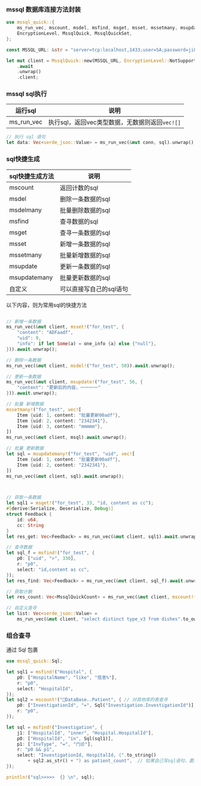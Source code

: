 ### mssql 数据库连接方法封装

```rust
use mssql_quick::{
    ms_run_vec, mscount, msdel, msfind, msget, msset, mssetmany, msupdate, msupdatemany,
    EncryptionLevel, MssqlQuick, MssqlQuickSet,
};

const MSSQL_URL: &str = "server=tcp:localhost,1433;user=SA;password=ji83laa;database=dev_db;IntegratedSecurity=true;TrustServerCertificate=true";

let mut client = MssqlQuick::new(MSSQL_URL, EncryptionLevel::NotSupported)
    .await
    .unwrap()
    .client;
```

### mssql sql执行

| 运行sql    | 说明                                           |
| ---------- | ---------------------------------------------- |
| ms_run_vec | 执行sql，返回vec类型数据，无数据则返回`vec![]` |

```rust
// 执行 sql 语句
let data: Vec<serde_json::Value> = ms_run_vec(&mut conn, sql).unwrap();
```

### sql快捷生成

| sql快捷生成方法 | 说明                    |
| --------------- | ----------------------- |
| mscount         | 返回计数的sql           |
| msdel           | 删除一条数据的sql       |
| msdelmany       | 批量删除数据的sql       |
| msfind          | 查寻数据的sql           |
| msget           | 查寻一条数据的sql       |
| msset           | 新增一条数据的sql       |
| mssetmany       | 批量新增数据的sql       |
| msupdate        | 更新一条数据的sql       |
| msupdatemany    | 批量更新数据的sql       |
| 自定义          | 可以直接写自己的sql语句 |

以下内容，则为常用sql的快捷方法

```rust

// 新增一条数据
ms_run_vec(&mut client, msset!("for_test", {
    "content": "ADFaadf",
    "uid": 9,
    "info": if let Some(a) = one_info {a} else {"null"},
})).await.unwrap();

// 删除一条数据
ms_run_vec(&mut client, msdel!("for_test", 50)).await.unwrap();

// 更新一条数据
ms_run_vec(&mut client, msupdate!("for_test", 56, {
    "content": "更新后的内容，一一一一"
})).await.unwrap();

// 批量 新增数据
mssetmany!("for_test", vec![
    Item {uid: 1, content: "批量更新00adf"},
    Item {uid: 2, content: "2342341"},
    Item {uid: 3, content: "mmmmm"},
])
ms_run_vec(&mut client, msql).await.unwrap();

// 批量 更新数据
let sql = msupdatemany!("for_test", "uid", vec![
    Item {uid: 1, content: "批量更新00adf"},
    Item {uid: 2, content: "2342341"},
])
ms_run_vec(&mut client, sql).await.unwrap();



// 获取一条数据
let sql1 = msget!("for_test", 33, "id, content as cc");
#[derive(Serialize, Deserialize, Debug)]
struct Feedback {
    id: u64,
    cc: String
}
let res_get: Vec<Feedback> = ms_run_vec(&mut client, sql1).await.unwrap();

// 查寻数据
let sql_f = msfind!("for_test", {
    p0: ["uid", ">", 330],
    r: "p0",
    select: "id,content as cc",
});
let res_find: Vec<Feedback> = ms_run_vec(&mut client, sql_f).await.unwrap();

// 获取计数
let res_count: Vec<MssqlQuickCount> = ms_run_vec(&mut client, mscount!("for_test", {})).await.unwrap();

// 自定义查寻
let list: Vec<serde_json::Value> =
    ms_run_vec(&mut client, "select distinct type_v3 from dishes".to_owned()).await.unwrap();

```

### 组合查寻
通过 Sql 包裹
```rust
use mssql_quick::Sql;

let sql1 = msfind!("Hospital", {
    p0: ["HospitalName", "like", "信息%"],
    r: "p0",
    select: "HospitalId",
});
let sql2 = mscount!("DataBase..Patient", { // 对其他库的表查寻
    p0: ["InvestigationId", "=", Sql("Investigation.InvestigationId")],
    r: "p0",
});

let sql = msfind!("Investigation", {
    j1: ["HospitalId", "inner", "Hospital.HospitalId"],
    p0: ["HospitalId", "in", Sql(sql1)],
    p1: ["InvType", "=", "门诊"],
    r: "p0 && p1",
    select: "InvestigationId, HospitalId, (".to_string()
        + sql2.as_str() + ") as patient_count",  // 如果自己写sql语句，要注意sql注入
});

println!("sql>>>>>  {} \n", sql);
```
